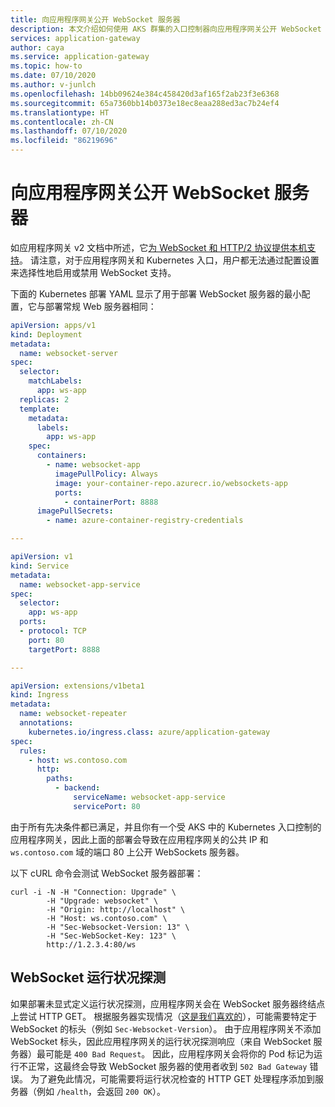 ```yaml
---
title: 向应用程序网关公开 WebSocket 服务器
description: 本文介绍如何使用 AKS 群集的入口控制器向应用程序网关公开 WebSocket 服务器。
services: application-gateway
author: caya
ms.service: application-gateway
ms.topic: how-to
ms.date: 07/10/2020
ms.author: v-junlch
ms.openlocfilehash: 14bb09624e384c458420d3af165f2ab23f3e6368
ms.sourcegitcommit: 65a7360bb14b0373e18ec8eaa288ed3ac7b24ef4
ms.translationtype: HT
ms.contentlocale: zh-CN
ms.lasthandoff: 07/10/2020
ms.locfileid: "86219696"
---
```

# <a name="expose-a-websocket-server-to-application-gateway"></a>向应用程序网关公开 WebSocket 服务器

如应用程序网关 v2 文档中所述，它[为 WebSocket 和 HTTP/2 协议提供本机支持](features.md#websocket-and-http2-traffic)。 请注意，对于应用程序网关和 Kubernetes 入口，用户都无法通过配置设置来选择性地启用或禁用 WebSocket 支持。

下面的 Kubernetes 部署 YAML 显示了用于部署 WebSocket 服务器的最小配置，它与部署常规 Web 服务器相同：
```yaml
apiVersion: apps/v1
kind: Deployment
metadata:
  name: websocket-server
spec:
  selector:
    matchLabels:
      app: ws-app
  replicas: 2
  template:
    metadata:
      labels:
        app: ws-app
    spec:
      containers:
        - name: websocket-app
          imagePullPolicy: Always
          image: your-container-repo.azurecr.io/websockets-app
          ports:
            - containerPort: 8888
      imagePullSecrets:
        - name: azure-container-registry-credentials

---

apiVersion: v1
kind: Service
metadata:
  name: websocket-app-service
spec:
  selector:
    app: ws-app
  ports:
  - protocol: TCP
    port: 80
    targetPort: 8888

---

apiVersion: extensions/v1beta1
kind: Ingress
metadata:
  name: websocket-repeater
  annotations:
    kubernetes.io/ingress.class: azure/application-gateway
spec:
  rules:
    - host: ws.contoso.com
      http:
        paths:
          - backend:
              serviceName: websocket-app-service
              servicePort: 80
```

由于所有先决条件都已满足，并且你有一个受 AKS 中的 Kubernetes 入口控制的应用程序网关，因此上面的部署会导致在应用程序网关的公共 IP 和 `ws.contoso.com` 域的端口 80 上公开 WebSockets 服务器。

以下 cURL 命令会测试 WebSocket 服务器部署：
```shell
curl -i -N -H "Connection: Upgrade" \
        -H "Upgrade: websocket" \
        -H "Origin: http://localhost" \
        -H "Host: ws.contoso.com" \
        -H "Sec-Websocket-Version: 13" \
        -H "Sec-WebSocket-Key: 123" \
        http://1.2.3.4:80/ws
```

## <a name="websocket-health-probes"></a>WebSocket 运行状况探测

如果部署未显式定义运行状况探测，应用程序网关会在 WebSocket 服务器终结点上尝试 HTTP GET。
根据服务器实现情况（[这是我们喜欢的](https://github.com/gorilla/websocket/blob/master/examples/chat/main.go)），可能需要特定于 WebSocket 的标头（例如 `Sec-Websocket-Version`）。
由于应用程序网关不添加 WebSocket 标头，因此应用程序网关的运行状况探测响应（来自 WebSocket 服务器）最可能是 `400 Bad Request`。
因此，应用程序网关会将你的 Pod 标记为运行不正常，这最终会导致 WebSocket 服务器的使用者收到 `502 Bad Gateway` 错误。
为了避免此情况，可能需要将运行状况检查的 HTTP GET 处理程序添加到服务器（例如 `/health`，会返回 `200 OK`）。

